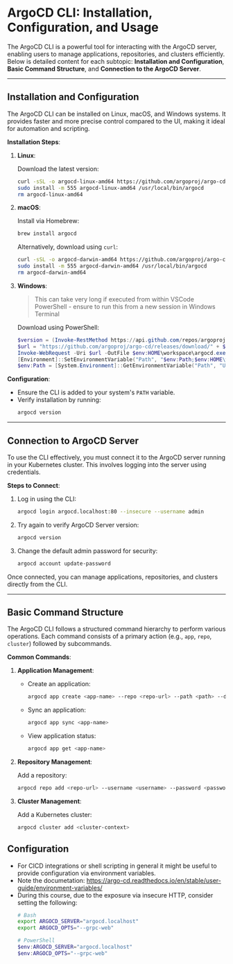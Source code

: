 
# ArgoCD CLI: Installation, Configuration, and Usage

The ArgoCD CLI is a powerful tool for interacting with the ArgoCD server, enabling users to manage applications, repositories, and clusters efficiently. Below is detailed content for each subtopic: **Installation and Configuration**, **Basic Command Structure**, and **Connection to the ArgoCD Server**.

---

## **Installation and Configuration**

The ArgoCD CLI can be installed on Linux, macOS, and Windows systems. It provides faster and more precise control compared to the UI, making it ideal for automation and scripting.

**Installation Steps**:
1. **Linux**:

   Download the latest version:
     ```bash
     curl -sSL -o argocd-linux-amd64 https://github.com/argoproj/argo-cd/releases/latest/download/argocd-linux-amd64
     sudo install -m 555 argocd-linux-amd64 /usr/local/bin/argocd
     rm argocd-linux-amd64
     ```
2. **macOS**:

   Install via Homebrew:
     ```bash
     brew install argocd
     ```

   Alternatively, download using `curl`:
     ```bash
     curl -sSL -o argocd-darwin-amd64 https://github.com/argoproj/argo-cd/releases/latest/download/argocd-darwin-amd64
     sudo install -m 555 argocd-darwin-amd64 /usr/local/bin/argocd
     rm argocd-darwin-amd64
     ```

3. **Windows**:

    > This can take very long if executed from within VSCode PowerShell - ensure to run this from a new session in Windows Terminal

   Download using PowerShell:
     ```powershell
     $version = (Invoke-RestMethod https://api.github.com/repos/argoproj/argo-cd/releases/latest).tag_name
     $url = "https://github.com/argoproj/argo-cd/releases/download/" + $version + "/argocd-windows-amd64.exe"
     Invoke-WebRequest -Uri $url -OutFile $env:HOME\workspace\argocd.exe
     [Environment]::SetEnvironmentVariable("Path", "$env:Path;$env:HOME\workspace", "User")
     $env:Path = [System.Environment]::GetEnvironmentVariable("Path", "User")
     ```

**Configuration**:
- Ensure the CLI is added to your system's `PATH` variable.
- Verify installation by running:
  ```bash
  argocd version
  ```

---

## **Connection to ArgoCD Server**

To use the CLI effectively, you must connect it to the ArgoCD server running in your Kubernetes cluster. This involves logging into the server using credentials.

**Steps to Connect**:
1. Log in using the CLI:
   ```bash
   argocd login argocd.localhost:80 --insecure --username admin
   ```
1. Try again to verify ArgoCD Server version:
   ```bash
   argocd version
   ```
1. Change the default admin password for security:
   ```bash
   argocd account update-password
   ```

Once connected, you can manage applications, repositories, and clusters directly from the CLI.

---

## **Basic Command Structure**

The ArgoCD CLI follows a structured command hierarchy to perform various operations. Each command consists of a primary action (e.g., `app`, `repo`, `cluster`) followed by subcommands.

**Common Commands**:
1. **Application Management**:
   - Create an application:
     ```bash
     argocd app create <app-name> --repo <repo-url> --path <path> --dest-server <k8s-api-server> --dest-namespace <namespace>
     ```
   - Sync an application:
     ```bash
     argocd app sync <app-name>
     ```
   - View application status:
     ```bash
     argocd app get <app-name>
     ```
2. **Repository Management**:

   Add a repository:
     ```bash
     argocd repo add <repo-url> --username <username> --password <password>
     ```
3. **Cluster Management**:

   Add a Kubernetes cluster:
     ```bash
     argocd cluster add <cluster-context>
     ```
## Configuration

- For CICD integrations or shell scripting in general it might be useful to provide configuration via environment variables.
- Note the documetation: https://argo-cd.readthedocs.io/en/stable/user-guide/environment-variables/
- During this course, due to the exposure via insecure HTTP, consider setting the following:
  ```bash
  # Bash
  export ARGOCD_SERVER="argocd.localhost"
  export ARGOCD_OPTS="--grpc-web"
  ```
  ```powershell
  # PowerShell
  $env:ARGOCD_SERVER="argocd.localhost"
  $env:ARGOCD_OPTS="--grpc-web"
  ```
